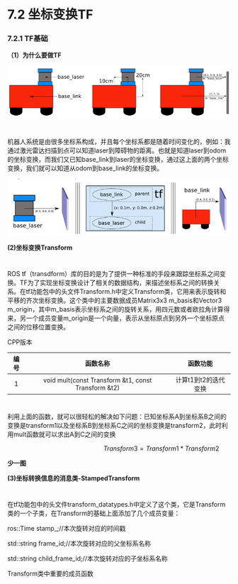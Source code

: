 # 7.2 坐标变换TF

### 7.2.1 TF基础

**（1）为什么要做TF**

![](/pics/image034.png)

$$\quad$$机器人系统是由很多坐标系构成，并且每个坐标系都是随着时间变化的，例如：我通过激光雷达扫描到点可以知道laser到障碍物的距离。也就是知道laser到odom的坐标变换，而我们又已知base\_link到laser的坐标变换，通过这上面的两个坐标变换，我们就可以知道从odom到base\_link的坐标变换。

![](/pics/image035.png)

**\(2\)坐标变换Transform**

$$\quad$$ROS tf（transdform）库的目的是为了提供一种标准的手段来跟踪坐标系之间变换。TF为了实现坐标变换设计了相关的数据结构，来描述坐标系之间的转换关系。在tf功能包中的头文件Transform.h中定义Transform类，它用来表示旋转和平移的齐次坐标变换。这个类中的主要数据成员Matrix3x3 m\_basis和Vector3 m\_origin，其中m\_basis表示坐标系之间的旋转关系，用四元数或者欧拉角计算得来，另一个成员变量m\_origin是一个向量，表示从坐标原点到另外一个坐标原点之间的位移位置变换。

CPP版本

| 编号 | 函数名称 | 函数功能 |
| :---: | :---: | :---: |
| 1 | void mult\(const Transform &t1, const Transform &t2\) | 计算t1到t2的迭代变换 |

$$\quad$$利用上面的函数，就可以很轻松的解决如下问题：已知坐标系A到坐标系B之间的变换是transform1以及坐标系B到坐标系C之间的坐标变换是transform2，此时利用mult函数就可以求出A到C之间的变换

$$\qquad \qquad \qquad  \qquad \qquad \qquad Transform3=Transform1*Transform2$$

**少一图**

**\(3\)坐标转换信息的消息类-StampedTransform**

$$\quad$$在tf功能包中的头文件transform\_datatypes.h中定义了这个类，它是Transform类的一个子类，在Transform的基础上面添加了几个成员变量：

 ros::Time stamp\_;//本次旋转对应的时间戳

 std::string frame\_id;//本次旋转对应的父坐标系名称

 std::string child\_frame\_id;//本次旋转对应的子坐标系名称

  


 Transform类中重要的成员函数






































